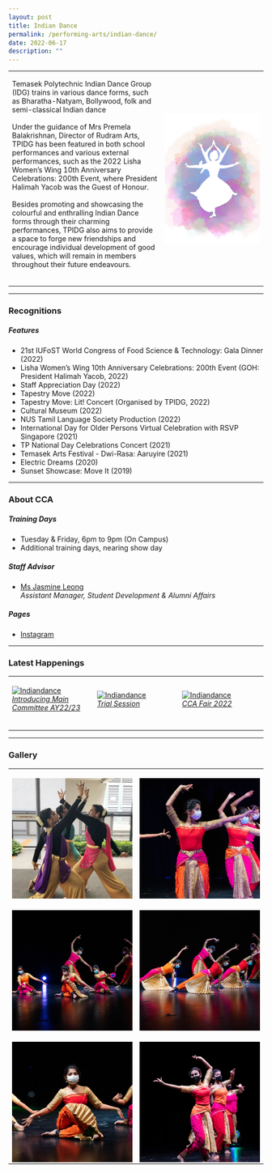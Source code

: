 ```yaml
---
layout: post
title: Indian Dance
permalink: /performing-arts/indian-dance/
date: 2022-06-17
description: ""
---
```

<table>
	<tbody>
		<tr>
			<td>
				<p>
                    Temasek Polytechnic Indian Dance Group (IDG) trains in various dance forms, such as Bharatha-Natyam, Bollywood, folk and semi-classical Indian dance
                    <br>
					<br>
					Under the guidance of Mrs Premela Balakrishnan, Director of Rudram Arts, TPIDG has been featured in both school performances and various external performances, such as the 2022 Lisha Women’s Wing 10th Anniversary Celebrations: 200th Event, where President Halimah Yacob was the Guest of Honour. 
					<br>
					<br>
Besides promoting and showcasing the colourful and enthralling Indian Dance forms through their charming performances, TPIDG also aims to provide a space to forge new friendships and encourage individual development of good values, which will remain in members throughout their future endeavours.
<br>
					<br>
				</p>
			</td>
			<td style="width:40%">
				<img alt="IDG" style="display:block;margin-left:auto;margin-right:auto;" src="/images/Arts/IDG/IDG_logo.png">
			</td>
		</tr>
	</tbody>
</table>
	
<hr>
	
### Recognitions

##### Features
	
<ul>
    <li>21st IUFoST World Congress of Food Science & Technology: Gala Dinner (2022)</li>
    <li>Lisha Women’s Wing 10th Anniversary Celebrations: 200th Event (GOH: President Halimah Yacob, 2022)</li>  
    <li>Staff Appreciation Day (2022)</li>
    <li>Tapestry Move (2022)</li>
    <li>Tapestry Move: Lit! Concert (Organised by TPIDG, 2022)</li>
    <li>Cultural Museum (2022)</li>
    <li>NUS Tamil Language Society Production (2022)
</li>
    <li>International Day for Older Persons Virtual Celebration with RSVP Singapore (2021)</li>  
	<li>TP National Day Celebrations Concert (2021)</li>
	<li>Temasek Arts Festival - Dwi-Rasa: Aaruyire (2021)</li>
	<li>Electric Dreams (2020)</li>
	<li>Sunset Showcase: Move It (2019)</li>
</ul>

<hr>

### About CCA

##### Training Days
            
<ul>    
    <li>Tuesday & Friday, 6pm to 9pm (On Campus)</li>
    <li>Additional training days, nearing show day</li>
</ul>


##### Staff Advisor

<ul>
	<li>
		<a href="mailto:jasmine_leong@tp.edu.sg">Ms Jasmine Leong</a>
		<br>
		<i>Assistant Manager, Student Development & Alumni Affairs</i>
	</li>
</ul>

##### Pages

<ul>
	<li><a href="https://www.instagram.com/tpindiandance">Instagram</a></li>
</ul>

<hr>

### Latest Happenings

<table>
    <tr>
        <td style="width:33%"><br>
            <a href="https://www.instagram.com/p/Cd3MXyuvr_w/">
                <image src="/images/Arts/IDG/IDG_Introducing Main Committee AY22-23.png" style="display:block;margin-left:auto;margin-right:auto;" alt="Indiandance">
                <h6 style="margin-top:0%">Introducing Main Committee AY22/23</h6>
                </image>
            </a>
        </td>
        <td style="width:33%"><br>
            <a href="https://www.instagram.com/p/Cdxyq_RPn0_/">
                <image src="/images/Arts/IDG/IDG_Trial Session.png" style="display:block;margin-left:auto;margin-right:auto;" alt="Indiandance">
                <h6 style="margin-top:0%">Trial Session</h6>
                </image>
            </a>
        </td>
        <td style="width:33%"><br>
            <a href="https://www.instagram.com/p/CcwslAUvgt4/">
                <image src="/images/Arts/IDG/IDG_CCA Fair 2022.png" style="display:block;margin-left:auto;margin-right:auto;" alt="Indiandance">
                <h6 style="margin-top:0%">CCA Fair 2022</h6>    
                </image>
            </a>
        </td>
    </tr>
</table>
	
<hr>

### Gallery

<table>
	<tbody>
		<tr>
			<td style="width:50%"><br>
				<img alt="IDG" style="display:block;margin-left:auto;margin-right:auto;" src="/images/Arts/IDG/IDG_pic_1.jpg">
			</td>
			<td style="width:50%"><br>
				<img alt="IDG" style="display:block;margin-left:auto;margin-right:auto;" src="/images/Arts/IDG/IDG_pic_2.jpg">
			</td>
		</tr>
		<tr>
			<td style="width:50%"><br>
				<img alt="IDG" style="display:block;margin-left:auto;margin-right:auto;" src="/images/Arts/IDG/IDG_pic_3.jpg">
			</td>
			<td style="width:50%"><br>
				<img alt="IDG" style="display:block;margin-left:auto;margin-right:auto;" src="/images/Arts/IDG/IDG_pic_4.jpg">
			</td>
		</tr>
		<tr>
			<td style="width:50%"><br>
				<img alt="IDG" style="display:block;margin-left:auto;margin-right:auto;" src="/images/Arts/IDG/IDG_pic_5.jpg">
			</td>
			<td style="width:50%"><br>
				<img alt="IDG" style="display:block;margin-left:auto;margin-right:auto;" src="/images/Arts/IDG/IDG_pic_6.jpg">
			</td>
		</tr>
	</tbody>
</table>